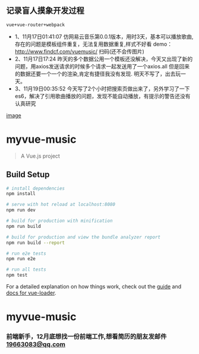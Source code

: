 ## 记录盲人摸象开发过程
    vue+vue-router+webpack
- 1、11月17日01:41:07
仿网易云音乐第0.0.1版本，用时3天，基本可以播放歌曲,存在的问题是模板组件重复，无法复用数据重复,样式不好看
demo：http://www.findcf.com/vuemusic/ 扫码(还不会传图片)
- 2、11月17日17:24 昨天的多个数据公用一个模板还没解决，今天又出现了新的问题，用axios发送请求的时候多个请求一起发送用了一个axios.all 但是回来的数据还要一个一个的渲染,肯定有捷径我没有发现.
明天不写了，出去玩一天。
- 3、11月19日00:35:52 今天写了2个小时把搜索页做出来了，另外学习了一下es6，解决了引用歌曲播放的问题，发现不能自动播放，有提示的警告还没有认真研究

[image](https://note.youdao.com/favicon.ico)
# myvue-music

> A Vue.js project

## Build Setup

``` bash
# install dependencies
npm install

# serve with hot reload at localhost:8080
npm run dev

# build for production with minification
npm run build

# build for production and view the bundle analyzer report
npm run build --report

# run e2e tests
npm run e2e

# run all tests
npm test
```

For a detailed explanation on how things work, check out the [guide](http://vuejs-templates.github.io/webpack/) and [docs for vue-loader](http://vuejs.github.io/vue-loader).
# myvue-music


### 前端新手，12月底想找一份前端工作,想看简历的朋友发邮件 19663083@qq.com
